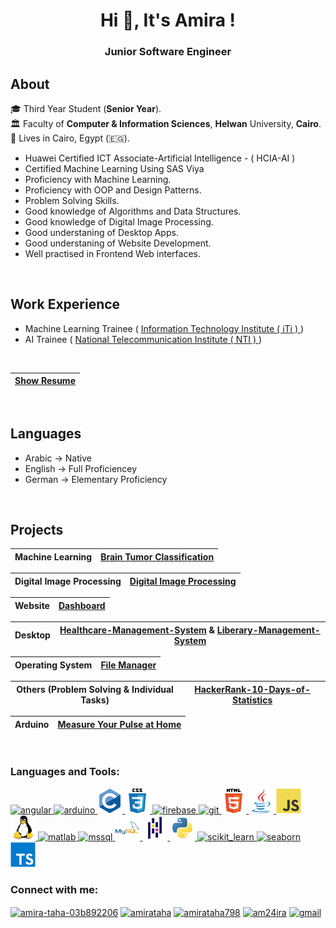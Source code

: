 <h1 align="center">Hi 👋, It's Amira !</h1>
<h3 align="center">Junior Software Engineer</h3>

<h2> About </h2>
  
🎓 Third Year Student (**Senior Year**).  </br>
🏛 Faculty of **Computer & Information Sciences**, **Helwan** University, **Cairo**. </br>
🏡 Lives in Cairo, Egypt (🇪🇬). <br>

- Huawei Certified ICT Associate-Artificial Intelligence - ( HCIA-AI )
- Certified Machine Learning Using SAS Viya
- Proficiency with Machine Learning.
- Proficiency with OOP and Design Patterns.
- Problem Solving Skills.
- Good knowledge of Algorithms and Data Structures.
- Good knowledge of Digital Image Processing.
- Good understaning of Desktop Apps.
- Good understaning of Website Development.
- Well practised in Frontend Web interfaces.

</br>

<h2> Work Experience </h2>

- Machine Learning Trainee ( [ Information Technology Institute ( iTi ) ](https://www.iti.gov.eg/iti/home))
- AI Trainee ( [ National Telecommunication Institute ( NTI ) ](https://www.nti.sci.eg/) )

</br>

| [Show Resume](https://drive.google.com/file/d/14iBICSlFagdVYAqHzwb8iKqxvZndgPOI/view?usp=sharing) |
| :-------------------------------------: |

</br>

<h2> Languages </h2>

- Arabic -> Native
- English -> Full Proficiencey
- German -> Elementary Proficiency

</br>

<h2> Projects </h2>
 
|              Machine Learning                   |   [Brain Tumor Classification](https://github.com/amira921/Brain-Tumor-Classification) |
| :-------------------------------------: | :-------------------------------------: |

|             Digital Image Processing          |    [ Digital Image Processing]()     |
|:----------------------------------: | :---------------------------------------------: |

|             Website             |        [Dashboard]()     |
|:----------------------------------: | :---------------------------------------------: |

|             Desktop               |        [Healthcare-Management-System](https://github.com/amira921/Healthcare-Management-System)   &   [Liberary-Management-System](https://github.com/amira921/Library-Management-System) |
| :-------------------------------------: | :-------------------------------------: |

|    Operating System   |       [File Manager]() | 
|:----------------------------------: | :---------------------------------------------: |

|  Others (Problem Solving & Individual Tasks) |       [HackerRank-10-Days-of-Statistics](https://github.com/amira921/HackerRank-10-Days-of-Statistics)   |
|:----------------------------------: | :---------------------------------------------: |

|             Arduino              |        [Measure Your Pulse at Home](https://github.com/amira921/Measure-your-pulse-at-home)     |
|:----------------------------------: | :---------------------------------------: |
 
 
 <br>
<h3 align="left">Languages and Tools:</h3>
<p align="left"> <a href="https://angular.io" target="_blank" rel="noreferrer"> <img src="https://angular.io/assets/images/logos/angular/angular.svg" alt="angular" width="40" height="40"/> </a> <a href="https://www.arduino.cc/" target="_blank" rel="noreferrer"> <img src="https://cdn.worldvectorlogo.com/logos/arduino-1.svg" alt="arduino" width="40" height="40"/> </a> <a href="https://www.cprogramming.com/" target="_blank" rel="noreferrer"> <img src="https://raw.githubusercontent.com/devicons/devicon/master/icons/c/c-original.svg" alt="c" width="40" height="40"/> </a> <a href="https://www.w3schools.com/css/" target="_blank" rel="noreferrer"> <img src="https://raw.githubusercontent.com/devicons/devicon/master/icons/css3/css3-original-wordmark.svg" alt="css3" width="40" height="40"/> </a> <a href="https://firebase.google.com/" target="_blank" rel="noreferrer"> <img src="https://www.vectorlogo.zone/logos/firebase/firebase-icon.svg" alt="firebase" width="40" height="40"/> </a> <a href="https://git-scm.com/" target="_blank" rel="noreferrer"> <img src="https://www.vectorlogo.zone/logos/git-scm/git-scm-icon.svg" alt="git" width="40" height="40"/> </a> <a href="https://www.w3.org/html/" target="_blank" rel="noreferrer"> <img src="https://raw.githubusercontent.com/devicons/devicon/master/icons/html5/html5-original-wordmark.svg" alt="html5" width="40" height="40"/> </a> <a href="https://www.java.com" target="_blank" rel="noreferrer"> <img src="https://raw.githubusercontent.com/devicons/devicon/master/icons/java/java-original.svg" alt="java" width="40" height="40"/> </a> <a href="https://developer.mozilla.org/en-US/docs/Web/JavaScript" target="_blank" rel="noreferrer"> <img src="https://raw.githubusercontent.com/devicons/devicon/master/icons/javascript/javascript-original.svg" alt="javascript" width="40" height="40"/> </a> <a href="https://www.linux.org/" target="_blank" rel="noreferrer"> <img src="https://raw.githubusercontent.com/devicons/devicon/master/icons/linux/linux-original.svg" alt="linux" width="40" height="40"/> </a> <a href="https://www.mathworks.com/" target="_blank" rel="noreferrer"> <img src="https://upload.wikimedia.org/wikipedia/commons/2/21/Matlab_Logo.png" alt="matlab" width="40" height="40"/> </a> <a href="https://www.microsoft.com/en-us/sql-server" target="_blank" rel="noreferrer"> <img src="https://www.svgrepo.com/show/303229/microsoft-sql-server-logo.svg" alt="mssql" width="40" height="40"/> </a> <a href="https://www.mysql.com/" target="_blank" rel="noreferrer"> <img src="https://raw.githubusercontent.com/devicons/devicon/master/icons/mysql/mysql-original-wordmark.svg" alt="mysql" width="40" height="40"/> </a> <a href="https://pandas.pydata.org/" target="_blank" rel="noreferrer"> <img src="https://raw.githubusercontent.com/devicons/devicon/2ae2a900d2f041da66e950e4d48052658d850630/icons/pandas/pandas-original.svg" alt="pandas" width="40" height="40"/> </a> <a href="https://www.python.org" target="_blank" rel="noreferrer"> <img src="https://raw.githubusercontent.com/devicons/devicon/master/icons/python/python-original.svg" alt="python" width="40" height="40"/> </a> <a href="https://scikit-learn.org/" target="_blank" rel="noreferrer"> <img src="https://upload.wikimedia.org/wikipedia/commons/0/05/Scikit_learn_logo_small.svg" alt="scikit_learn" width="40" height="40"/> </a> <a href="https://seaborn.pydata.org/" target="_blank" rel="noreferrer"> <img src="https://seaborn.pydata.org/_images/logo-mark-lightbg.svg" alt="seaborn" width="40" height="40"/> </a> <a href="https://www.typescriptlang.org/" target="_blank" rel="noreferrer"> <img src="https://raw.githubusercontent.com/devicons/devicon/master/icons/typescript/typescript-original.svg" alt="typescript" width="40" height="40"/> </a> </p>

<h3 align="left">Connect with me:</h3>
<p align="left">
<a href="https://linkedin.com/in/amira-taha-03b892206" target="blank"><img align="center" src="https://raw.githubusercontent.com/rahuldkjain/github-profile-readme-generator/master/src/images/icons/Social/linked-in-alt.svg" alt="amira-taha-03b892206" height="30" width="40" /></a>
<a href="https://kaggle.com/amirataha" target="blank"><img align="center" src="https://raw.githubusercontent.com/rahuldkjain/github-profile-readme-generator/master/src/images/icons/Social/kaggle.svg" alt="amirataha" height="30" width="40" /></a>
<a href="https://www.hackerrank.com/amirataha798" target="blank"><img align="center" src="https://raw.githubusercontent.com/rahuldkjain/github-profile-readme-generator/master/src/images/icons/Social/hackerrank.svg" alt="amirataha798" height="30" width="40" /></a>
<a href="https://codeforces.com/profile/am24ira" target="blank"><img align="center" src="https://raw.githubusercontent.com/rahuldkjain/github-profile-readme-generator/master/src/images/icons/Social/codeforces.svg" alt="am24ira" height="30" width="40" /></a>
<a href="amirataha798@gmail.com" target="blank"><img align="center" src="https://cdn.jsdelivr.net/npm/simple-icons@3.0.1/icons/gmail.svg" alt="gmail" height="30" width="40" /></a>



